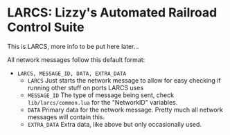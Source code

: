 LARCS: Lizzy's Automated Railroad Control Suite
======

This is LARCS, more info to be put here later...


All network messages follow this default format:
- `LARCS, MESSAGE_ID, DATA, EXTRA_DATA`
  - `LARCS` Just starts the network message to allow for easy checking if running other stuff on ports LARCS uses
  - `MESSAGE_ID` The type of message being sent, check `lib/larcs/common.lua` for the "NetworkID" variables.
  - `DATA` Primary data for the network message. Pretty much all network messages will contain this.
  - `EXTRA_DATA` Extra data, like above but only occasionally used.